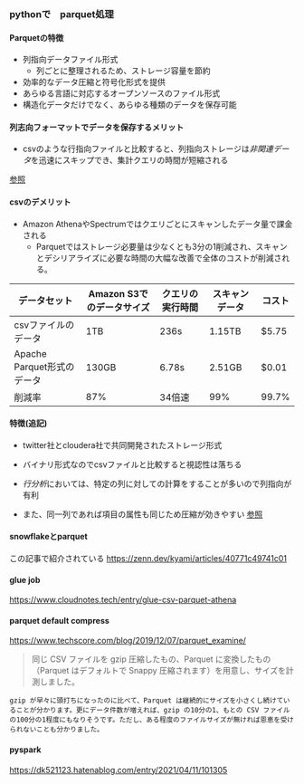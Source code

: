 ### pythonで　parquet処理

#### Parquetの特徴
- 列指向データファイル形式
  - 列ごとに整理されるため、ストレージ容量を節約
- 効率的なデータ圧縮と符号化形式を提供
- あらゆる言語に対応するオープンソースのファイル形式
- 構造化データだけでなく、あらゆる種類のデータを保存可能

#### 列志向フォーマットでデータを保存するメリット

- csvのような行指向ファイルと比較すると、列指向ストレージは*非関連データ*を迅速にスキップでき、集計クエリの時間が短縮される

[参照](https://www.databricks.com/jp/glossary/what-is-parquet#:~:text=Parquet%20%E3%81%A8%E3%81%AF,%E3%83%91%E3%83%95%E3%82%A9%E3%83%BC%E3%83%9E%E3%83%B3%E3%82%B9%E3%82%92%E5%90%91%E4%B8%8A%E3%81%95%E3%81%9B%E3%81%BE%E3%81%99%E3%80%82)

#### csvのデメリット
- Amazon AthenaやSpectrumではクエリごとにスキャンしたデータ量で課金される
  - Parquetではストレージ必要量は少なくとも3分の1削減され、スキャンとデシリアライズに必要な時間の大幅な改善で全体のコストが削減される。

|  データセット |  Amazon S3でのデータサイズ  | クエリの実行時間  |  スキャンデータ  |  コスト  |
| ---- | ---- | ---- | ---- | ---- | 
|  csvファイルのデータ  |  1TB  | 236s  | 1.15TB  |  $5.75  |
|  Apache Parquet形式のデータ  |  130GB  | 6.78s  | 2.51GB  |  $0.01  |
|  削減率  |  87%  | 34倍速  | 99%  |  99.7%  |

#### 特徴(追記)
- twitter社とcloudera社で共同開発されたストレージ形式
- バイナリ形式なのでcsvファイルと比較すると視認性は落ちる

- *行分析*においては、特定の列に対しての計算をすることが多いので列指向が有利
- また、同一列であれば項目の属性も同じため圧縮が効きやすい
[参照](https://www.souichi.club/technology/apache-parquet/)

#### snowflakeとparquet

この記事で紹介されている
https://zenn.dev/kyami/articles/40771c49741c01


#### glue job

https://www.cloudnotes.tech/entry/glue-csv-parquet-athena

#### parquet default compress

https://www.techscore.com/blog/2019/12/07/parquet_examine/

> 同じ CSV ファイルを gzip 圧縮したもの、Parquet に変換したもの（Parquet はデフォルトで Snappy 圧縮されます）を用意し、サイズを計測しました。


```
gzip が早々に頭打ちになったのに比べて、Parquet は継続的にサイズを小さくし続けていることが分かります。更にデータ件数が増えれば、gzip の10分の1、もとの CSV ファイルの100分の1程度にもなりそうです。ただし、ある程度のファイルサイズが無ければ恩恵を受けられないことも分かりました。
```

#### pyspark

https://dk521123.hatenablog.com/entry/2021/04/11/101305